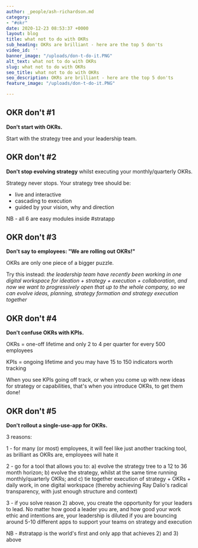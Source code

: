 ```yaml
---
author: _people/ash-richardson.md
category:
- "#okr"
date: 2020-12-23 08:53:37 +0000
layout: blog
title: what not to do with OKRs
sub_heading: OKRs are brilliant - here are the top 5 don'ts
video_id: ''
banner_image: "/uploads/don-t-do-it.PNG"
alt_text: what not to do with OKRs
slug: what not to do with OKRs
seo_title: what not to do with OKRs
seo_description: OKRs are brilliant - here are the top 5 don'ts
feature_image: "/uploads/don-t-do-it.PNG"

---
```

## OKR don't #1

**Don't start with OKRs.**

Start with the strategy tree and your leadership team.

## OKR don't #2

**Don't stop evolving strategy** whilst executing your monthly/quarterly OKRs.

Strategy never stops.  Your strategy tree should be:

* live and interactive
* cascading to execution
* guided by your vision, why and direction

NB - all 6 are easy modules inside #stratapp

## OKR don't #3

**Don't say to employees: "We are rolling out OKRs!"**

OKRs are only one piece of a bigger puzzle.

Try this instead: _the leadership team have recently been working in one digital workspace for ideation + strategy + execution + collaboration, and now we want to progressively open that up to the whole company, so we can evolve ideas, planning, strategy formation and strategy execution together_

## OKR don't #4

**Don't confuse OKRs with KPIs.**

OKRs = one-off lifetime and only 2 to 4 per quarter for every 500 employees

KPIs = ongoing lifetime and you may have 15 to 150 indicators worth tracking

When you see KPIs going off track, or when you come up with new ideas for strategy or capabilities, that's when you introduce OKRs, to get them done!

## OKR don't #5

**Don't rollout a single-use-app for OKRs.**

3 reasons:

1 - for many (or most) employees, it will feel like just another tracking tool, as brilliant as OKRs are, employees will hate it

2 - go for a tool that allows you to: a) evolve the strategy tree to a 12 to 36 month horizon; b) evolve the strategy, whilst at the same time running monthly/quarterly OKRs; and c) tie together execution of strategy + OKRs + daily work, in one digital workspace (thereby achieving Ray Dalio's radical transparency, with just enough structure and context)

3 - if you solve reason 2) above, you create the opportunity for your leaders to lead.  No matter how good a leader you are, and how good your work ethic and intentions are, your leadership is diluted if you are bouncing around 5-10 different apps to support your teams on strategy and execution

NB - #stratapp is the world's first and only app that achieves 2) and 3) above
